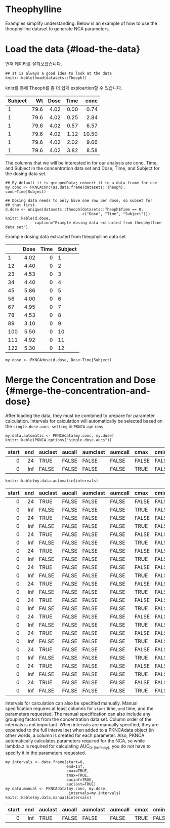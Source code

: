 # Theophylline

Examples simplify understanding. Below is an example of how to use the theophylline dataset to generate NCA parameters.

# Load the data {#load-the-data}

먼저 데이타를 살펴보겠습니다.
```
## It is always a good idea to look at the data
knitr::kable(head(datasets::Theoph))
```
knitr를 통해 Theoph를 좀 더 쉽게 exploartion할 수 있습니다.

| Subject | Wt | Dose | Time | conc |
| :-- | --: | --: | --: | --: |
| 1 | 79.6 | 4.02 | 0.00 | 0.74 |
| 1 | 79.6 | 4.02 | 0.25 | 2.84 |
| 1 | 79.6 | 4.02 | 0.57 | 6.57 |
| 1 | 79.6 | 4.02 | 1.12 | 10.50 |
| 1 | 79.6 | 4.02 | 2.02 | 9.66 |
| 1 | 79.6 | 4.02 | 3.82 | 8.58 |

The columns that we will be interested in for our analysis are conc, Time, and Subject in the concentration data set and Dose, Time, and Subject for the dosing data set.

```
## By default it is groupedData; convert it to a data frame for use
my.conc <- PKNCAconc(as.data.frame(datasets::Theoph), conc~Time|Subject)

## Dosing data needs to only have one row per dose, so subset for
## that first.
d.dose <- unique(datasets::Theoph[datasets::Theoph$Time == 0,
                                  c("Dose", "Time", "Subject")])
knitr::kable(d.dose,
             caption="Example dosing data extracted from theophylline data set")
```

Example dosing data extracted from theophylline data set

|  | Dose | Time | Subject |
| :-- | --: | --: | :-- |
| 1 | 4.02 | 0 | 1 |
| 12 | 4.40 | 0 | 2 |
| 23 | 4.53 | 0 | 3 |
| 34 | 4.40 | 0 | 4 |
| 45 | 5.86 | 0 | 5 |
| 56 | 4.00 | 0 | 6 |
| 67 | 4.95 | 0 | 7 |
| 78 | 4.53 | 0 | 8 |
| 89 | 3.10 | 0 | 9 |
| 100 | 5.50 | 0 | 10 |
| 111 | 4.92 | 0 | 11 |
| 122 | 5.30 | 0 | 12 |

```
my.dose <- PKNCAdose(d.dose, Dose~Time|Subject)
```

# Merge the Concentration and Dose {#merge-the-concentration-and-dose}

After loading the data, they must be combined to prepare for parameter calculation. Intervals for calculation will automatically be selected based on the `single.dose.aucs setting` in `PKNCA.options`

```
my.data.automatic <- PKNCAdata(my.conc, my.dose)
knitr::kable(PKNCA.options("single.dose.aucs"))
```

| start | end | auclast | aucall | aumclast | aumcall | cmax | cmin | tmax | tlast | tfirst | clast.obs | f | cav | ctrough | ptr | tlag | half.life | r.squared | adj.r.squared | lambda.z | lambda.z.time.first | lambda.z.n.points | clast.pred | span.ratio | aucinf | aumcinf | aucpext | cl | mrt | vss | vd | thalf.eff | kel | vz |
| --: | --: | :-- | :-- | :-- | :-- | :-- | :-- | :-- | :-- | :-- | :-- | :-- | :-- | :-- | :-- | :-- | :-- | :-- | :-- | :-- | :-- | :-- | :-- | :-- | :-- | :-- | :-- | :-- | :-- | :-- | :-- | :-- | :-- | :-- |
| 0 | 24 | TRUE | FALSE | FALSE | FALSE | FALSE | FALSE | FALSE | FALSE | FALSE | FALSE | FALSE | FALSE | FALSE | FALSE | FALSE | FALSE | FALSE | FALSE | FALSE | FALSE | FALSE | FALSE | FALSE | FALSE | FALSE | FALSE | FALSE | FALSE | FALSE | FALSE | FALSE | FALSE | FALSE |
| 0 | Inf | FALSE | FALSE | FALSE | FALSE | TRUE | FALSE | TRUE | FALSE | FALSE | FALSE | FALSE | FALSE | FALSE | FALSE | FALSE | TRUE | FALSE | FALSE | FALSE | FALSE | FALSE | FALSE | FALSE | TRUE | FALSE | FALSE | FALSE | FALSE | FALSE | FALSE | FALSE | FALSE | FALSE |

```
knitr::kable(my.data.automatic$intervals)
```

| start | end | auclast | aucall | aumclast | aumcall | cmax | cmin | tmax | tlast | tfirst | clast.obs | f | cav | ctrough | ptr | tlag | half.life | r.squared | adj.r.squared | lambda.z | lambda.z.time.first | lambda.z.n.points | clast.pred | span.ratio | aucinf | aumcinf | aucpext | cl | mrt | vss | vd | thalf.eff | kel | vz | Subject |
| --: | --: | :-- | :-- | :-- | :-- | :-- | :-- | :-- | :-- | :-- | :-- | :-- | :-- | :-- | :-- | :-- | :-- | :-- | :-- | :-- | :-- | :-- | :-- | :-- | :-- | :-- | :-- | :-- | :-- | :-- | :-- | :-- | :-- | :-- | :-- |
| 0 | 24 | TRUE | FALSE | FALSE | FALSE | FALSE | FALSE | FALSE | FALSE | FALSE | FALSE | FALSE | FALSE | FALSE | FALSE | FALSE | FALSE | FALSE | FALSE | FALSE | FALSE | FALSE | FALSE | FALSE | FALSE | FALSE | FALSE | FALSE | FALSE | FALSE | FALSE | FALSE | FALSE | FALSE | 1 |
| 0 | Inf | FALSE | FALSE | FALSE | FALSE | TRUE | FALSE | TRUE | FALSE | FALSE | FALSE | FALSE | FALSE | FALSE | FALSE | FALSE | TRUE | FALSE | FALSE | FALSE | FALSE | FALSE | FALSE | FALSE | TRUE | FALSE | FALSE | FALSE | FALSE | FALSE | FALSE | FALSE | FALSE | FALSE | 1 |
| 0 | 24 | TRUE | FALSE | FALSE | FALSE | FALSE | FALSE | FALSE | FALSE | FALSE | FALSE | FALSE | FALSE | FALSE | FALSE | FALSE | FALSE | FALSE | FALSE | FALSE | FALSE | FALSE | FALSE | FALSE | FALSE | FALSE | FALSE | FALSE | FALSE | FALSE | FALSE | FALSE | FALSE | FALSE | 2 |
| 0 | Inf | FALSE | FALSE | FALSE | FALSE | TRUE | FALSE | TRUE | FALSE | FALSE | FALSE | FALSE | FALSE | FALSE | FALSE | FALSE | TRUE | FALSE | FALSE | FALSE | FALSE | FALSE | FALSE | FALSE | TRUE | FALSE | FALSE | FALSE | FALSE | FALSE | FALSE | FALSE | FALSE | FALSE | 2 |
| 0 | 24 | TRUE | FALSE | FALSE | FALSE | FALSE | FALSE | FALSE | FALSE | FALSE | FALSE | FALSE | FALSE | FALSE | FALSE | FALSE | FALSE | FALSE | FALSE | FALSE | FALSE | FALSE | FALSE | FALSE | FALSE | FALSE | FALSE | FALSE | FALSE | FALSE | FALSE | FALSE | FALSE | FALSE | 3 |
| 0 | Inf | FALSE | FALSE | FALSE | FALSE | TRUE | FALSE | TRUE | FALSE | FALSE | FALSE | FALSE | FALSE | FALSE | FALSE | FALSE | TRUE | FALSE | FALSE | FALSE | FALSE | FALSE | FALSE | FALSE | TRUE | FALSE | FALSE | FALSE | FALSE | FALSE | FALSE | FALSE | FALSE | FALSE | 3 |
| 0 | 24 | TRUE | FALSE | FALSE | FALSE | FALSE | FALSE | FALSE | FALSE | FALSE | FALSE | FALSE | FALSE | FALSE | FALSE | FALSE | FALSE | FALSE | FALSE | FALSE | FALSE | FALSE | FALSE | FALSE | FALSE | FALSE | FALSE | FALSE | FALSE | FALSE | FALSE | FALSE | FALSE | FALSE | 4 |
| 0 | Inf | FALSE | FALSE | FALSE | FALSE | TRUE | FALSE | TRUE | FALSE | FALSE | FALSE | FALSE | FALSE | FALSE | FALSE | FALSE | TRUE | FALSE | FALSE | FALSE | FALSE | FALSE | FALSE | FALSE | TRUE | FALSE | FALSE | FALSE | FALSE | FALSE | FALSE | FALSE | FALSE | FALSE | 4 |
| 0 | 24 | TRUE | FALSE | FALSE | FALSE | FALSE | FALSE | FALSE | FALSE | FALSE | FALSE | FALSE | FALSE | FALSE | FALSE | FALSE | FALSE | FALSE | FALSE | FALSE | FALSE | FALSE | FALSE | FALSE | FALSE | FALSE | FALSE | FALSE | FALSE | FALSE | FALSE | FALSE | FALSE | FALSE | 5 |
| 0 | Inf | FALSE | FALSE | FALSE | FALSE | TRUE | FALSE | TRUE | FALSE | FALSE | FALSE | FALSE | FALSE | FALSE | FALSE | FALSE | TRUE | FALSE | FALSE | FALSE | FALSE | FALSE | FALSE | FALSE | TRUE | FALSE | FALSE | FALSE | FALSE | FALSE | FALSE | FALSE | FALSE | FALSE | 5 |
| 0 | 24 | TRUE | FALSE | FALSE | FALSE | FALSE | FALSE | FALSE | FALSE | FALSE | FALSE | FALSE | FALSE | FALSE | FALSE | FALSE | FALSE | FALSE | FALSE | FALSE | FALSE | FALSE | FALSE | FALSE | FALSE | FALSE | FALSE | FALSE | FALSE | FALSE | FALSE | FALSE | FALSE | FALSE | 6 |
| 0 | Inf | FALSE | FALSE | FALSE | FALSE | TRUE | FALSE | TRUE | FALSE | FALSE | FALSE | FALSE | FALSE | FALSE | FALSE | FALSE | TRUE | FALSE | FALSE | FALSE | FALSE | FALSE | FALSE | FALSE | TRUE | FALSE | FALSE | FALSE | FALSE | FALSE | FALSE | FALSE | FALSE | FALSE | 6 |
| 0 | 24 | TRUE | FALSE | FALSE | FALSE | FALSE | FALSE | FALSE | FALSE | FALSE | FALSE | FALSE | FALSE | FALSE | FALSE | FALSE | FALSE | FALSE | FALSE | FALSE | FALSE | FALSE | FALSE | FALSE | FALSE | FALSE | FALSE | FALSE | FALSE | FALSE | FALSE | FALSE | FALSE | FALSE | 7 |
| 0 | Inf | FALSE | FALSE | FALSE | FALSE | TRUE | FALSE | TRUE | FALSE | FALSE | FALSE | FALSE | FALSE | FALSE | FALSE | FALSE | TRUE | FALSE | FALSE | FALSE | FALSE | FALSE | FALSE | FALSE | TRUE | FALSE | FALSE | FALSE | FALSE | FALSE | FALSE | FALSE | FALSE | FALSE | 7 |
| 0 | 24 | TRUE | FALSE | FALSE | FALSE | FALSE | FALSE | FALSE | FALSE | FALSE | FALSE | FALSE | FALSE | FALSE | FALSE | FALSE | FALSE | FALSE | FALSE | FALSE | FALSE | FALSE | FALSE | FALSE | FALSE | FALSE | FALSE | FALSE | FALSE | FALSE | FALSE | FALSE | FALSE | FALSE | 8 |
| 0 | Inf | FALSE | FALSE | FALSE | FALSE | TRUE | FALSE | TRUE | FALSE | FALSE | FALSE | FALSE | FALSE | FALSE | FALSE | FALSE | TRUE | FALSE | FALSE | FALSE | FALSE | FALSE | FALSE | FALSE | TRUE | FALSE | FALSE | FALSE | FALSE | FALSE | FALSE | FALSE | FALSE | FALSE | 8 |
| 0 | 24 | TRUE | FALSE | FALSE | FALSE | FALSE | FALSE | FALSE | FALSE | FALSE | FALSE | FALSE | FALSE | FALSE | FALSE | FALSE | FALSE | FALSE | FALSE | FALSE | FALSE | FALSE | FALSE | FALSE | FALSE | FALSE | FALSE | FALSE | FALSE | FALSE | FALSE | FALSE | FALSE | FALSE | 9 |
| 0 | Inf | FALSE | FALSE | FALSE | FALSE | TRUE | FALSE | TRUE | FALSE | FALSE | FALSE | FALSE | FALSE | FALSE | FALSE | FALSE | TRUE | FALSE | FALSE | FALSE | FALSE | FALSE | FALSE | FALSE | TRUE | FALSE | FALSE | FALSE | FALSE | FALSE | FALSE | FALSE | FALSE | FALSE | 9 |
| 0 | 24 | TRUE | FALSE | FALSE | FALSE | FALSE | FALSE | FALSE | FALSE | FALSE | FALSE | FALSE | FALSE | FALSE | FALSE | FALSE | FALSE | FALSE | FALSE | FALSE | FALSE | FALSE | FALSE | FALSE | FALSE | FALSE | FALSE | FALSE | FALSE | FALSE | FALSE | FALSE | FALSE | FALSE | 10 |
| 0 | Inf | FALSE | FALSE | FALSE | FALSE | TRUE | FALSE | TRUE | FALSE | FALSE | FALSE | FALSE | FALSE | FALSE | FALSE | FALSE | TRUE | FALSE | FALSE | FALSE | FALSE | FALSE | FALSE | FALSE | TRUE | FALSE | FALSE | FALSE | FALSE | FALSE | FALSE | FALSE | FALSE | FALSE | 10 |
| 0 | 24 | TRUE | FALSE | FALSE | FALSE | FALSE | FALSE | FALSE | FALSE | FALSE | FALSE | FALSE | FALSE | FALSE | FALSE | FALSE | FALSE | FALSE | FALSE | FALSE | FALSE | FALSE | FALSE | FALSE | FALSE | FALSE | FALSE | FALSE | FALSE | FALSE | FALSE | FALSE | FALSE | FALSE | 11 |
| 0 | Inf | FALSE | FALSE | FALSE | FALSE | TRUE | FALSE | TRUE | FALSE | FALSE | FALSE | FALSE | FALSE | FALSE | FALSE | FALSE | TRUE | FALSE | FALSE | FALSE | FALSE | FALSE | FALSE | FALSE | TRUE | FALSE | FALSE | FALSE | FALSE | FALSE | FALSE | FALSE | FALSE | FALSE | 11 |
| 0 | 24 | TRUE | FALSE | FALSE | FALSE | FALSE | FALSE | FALSE | FALSE | FALSE | FALSE | FALSE | FALSE | FALSE | FALSE | FALSE | FALSE | FALSE | FALSE | FALSE | FALSE | FALSE | FALSE | FALSE | FALSE | FALSE | FALSE | FALSE | FALSE | FALSE | FALSE | FALSE | FALSE | FALSE | 12 |
| 0 | Inf | FALSE | FALSE | FALSE | FALSE | TRUE | FALSE | TRUE | FALSE | FALSE | FALSE | FALSE | FALSE | FALSE | FALSE | FALSE | TRUE | FALSE | FALSE | FALSE | FALSE | FALSE | FALSE | FALSE | TRUE | FALSE | FALSE | FALSE | FALSE | FALSE | FALSE | FALSE | FALSE | FALSE | 12 |

Intervals for calculation can also be specified manually. Manual specification requires at least columns for `start` time, `end` time, and the parameters requested. The manual specification can also include any grouping factors from the concentration data set. Column order of the intervals is not important. When intervals are manually specified, they are expanded to the full interval set when added to a PKNCAdata object (in other words, a column is created for each parameter. Also, PKNCA automatically calculates parameters required for the NCA, so while lambda.z is required for calculating AUC<sub>0-\(\infinity\)</sub>, you do not have to specify it in the parameters requested.

```
my.intervals <- data.frame(start=0,
                           end=Inf,
                           cmax=TRUE,
                           tmax=TRUE,
                           aucinf=TRUE,
                           auclast=TRUE)
my.data.manual <- PKNCAdata(my.conc, my.dose,
                            intervals=my.intervals)
knitr::kable(my.data.manual$intervals)
```

| start | end | auclast | aucall | aumclast | aumcall | cmax | cmin | tmax | tlast | tfirst | clast.obs | f | cav | ctrough | ptr | tlag | half.life | r.squared | adj.r.squared | lambda.z | lambda.z.time.first | lambda.z.n.points | clast.pred | span.ratio | aucinf | aumcinf | aucpext | cl | mrt | vss | vd | thalf.eff | kel | vz |
| --: | --: | :-- | :-- | :-- | :-- | :-- | :-- | :-- | :-- | :-- | :-- | :-- | :-- | :-- | :-- | :-- | :-- | :-- | :-- | :-- | :-- | :-- | :-- | :-- | :-- | :-- | :-- | :-- | :-- | :-- | :-- | :-- | :-- | :-- |
| 0 | Inf | TRUE | FALSE | FALSE | FALSE | TRUE | FALSE | TRUE | FALSE | FALSE | FALSE | FALSE | FALSE | FALSE | FALSE | FALSE | FALSE | FALSE | FALSE | FALSE | FALSE | FALSE | FALSE | FALSE | TRUE | FALSE | FALSE | FALSE | FALSE | FALSE | FALSE | FALSE | FALSE | FALSE |